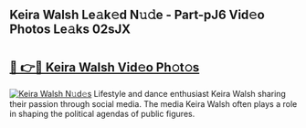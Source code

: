 ## Keira Walsh Le𝚊k𝚎d N𝚞𝚍e - Part-pJ6 Vid𝚎o Photos Le𝚊ks 02sJX

# <h2><a href="http://fbckr9.evod.top/?m=Keira+Walsh">🔗 👉🔴 Keira Walsh Vid𝚎o Ph𝚘t𝚘s</a></h2>

[![Keira Walsh N𝚞d𝚎s](https://i.imgur.com/8V9OHl7.gif)](http://fbckr9.evod.top/?m=Keira+Walsh)
Lifestyle and dance enthusiast Keira Walsh sharing their passion through social media. The media Keira Walsh often plays a role in shaping the political agendas of public figures. 
